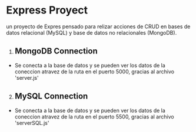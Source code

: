# Express Proyect
un proyecto de Expres pensado para relizar acciones de CRUD en bases de datos relacional (MySQL) y base de datos no relacionales (MongoDB).

1. ## MongoDB Connection
- Se conecta a la base de datos y se pueden ver los datos de la coneccion atravez de la ruta en el puerto 5000, gracias al archivo 'server.js' 

2. ## MySQL Connection
- Se conecta a la base de datos y se pueden ver los datos de la coneccion atravez de la ruta en el puerto 5500, gracias al archivo 'serverSQL.js' 
